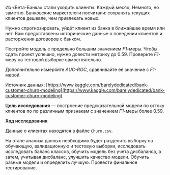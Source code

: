 Из «Бета-Банка» стали уходить клиенты. Каждый месяц. Немного, но заметно. Банковские маркетологи посчитали: сохранять текущих клиентов дешевле, чем привлекать новых.

Нужно спрогнозировать, уйдёт клиент из банка в ближайшее время или нет. Вам предоставлены исторические данные о поведении клиентов и расторжении договоров с банком. 

Постройте модель с предельно большим значением *F1*-меры. Чтобы сдать проект успешно, нужно довести метрику до 0.59. Проверьте *F1*-меру на тестовой выборке самостоятельно.

Дополнительно измеряйте *AUC-ROC*, сравнивайте её значение с *F1*-мерой.

Источник данных: [https://www.kaggle.com/barelydedicated/bank-customer-churn-modeling](https://www.kaggle.com/barelydedicated/bank-customer-churn-modeling)

**Цель исследования** — построение предсказательной модели по оттоку клиентов по по различным признакам с значением *F1*-меры более 0.59.

**Ход исследования**

Данные о клиентах находятся в файле `Churn.csv`.

На этапе анализа данных необходимо будет разделить выборку на обучающую, валидационную и тестовую выборки, исследовать исследовать баланс классов, обучить модель без учета дисбаланса, а затем, учитывая дисбаланс, улучшить качество модели. Обучить разные модели и определить лучшую. Провести финальное тестирование.